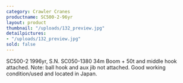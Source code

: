 ```yaml
---
category: Crawler Cranes
productname: SC500-2-96yr
layout: product
thumbnail: "/uploads/132_preview.jpg"
detailpictures:
- "/uploads/132_preview.jpg"
sold: false
---
```


SC500-2
1996yr, S.N. SC050-1380
34m Boom + 50t and middle hook attached.
Note: ball hook and aux jib not attached.
Good working condition/used and located in Japan.


